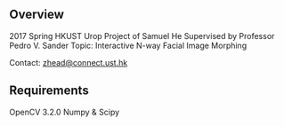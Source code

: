 ## Overview
2017 Spring HKUST Urop Project of Samuel He
Supervised by Professor Pedro V. Sander
Topic: Interactive N-way Facial Image Morphing

Contact: zhead@connect.ust.hk 

## Requirements
OpenCV 3.2.0
Numpy & Scipy

